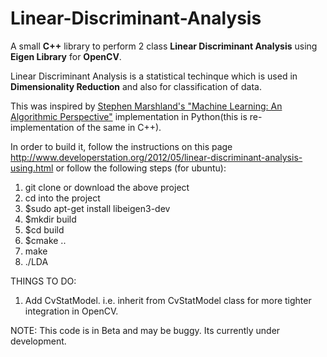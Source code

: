 Linear-Discriminant-Analysis
============================

A small <b>C++</b> library to perform 2 class <b>Linear Discriminant Analysis</b> using <b>Eigen Library</b> for <b>OpenCV</b>.

Linear Discriminant Analysis is a statistical techinque which is used in <b>Dimensionality Reduction</b> and also for classification of data.

This was inspired by <a href="http://www-ist.massey.ac.nz/smarsland/MLBook.html">Stephen Marshland's "Machine Learning: An Algorithmic Perspective"</a>
implementation in Python(this is re-implementation of the same in C++).

In order to build it, follow the instructions on this page http://www.developerstation.org/2012/05/linear-discriminant-analysis-using.html
or follow the following steps (for ubuntu):
<ol>
<li>git clone or download the above project</li>
<li>cd into the project</li>
<li>$sudo apt-get install libeigen3-dev</li>
<li>$mkdir build</li>
<li>$cd build</li>
<li>$cmake ..</li>
<li>make</li>
<li>./LDA</li>
</ol>
THINGS TO DO:

1) Add CvStatModel. i.e. inherit from CvStatModel class for more tighter integration in OpenCV.

NOTE:
This code is in Beta and may be buggy. Its currently under development.
